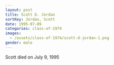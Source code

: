 ```yaml
---
layout: post
title: Scott D. Jordan
sortKey: Jordan, Scott
date: 1995-07-09
categories: class-of-1974
images:
  - /assets/class-of-1974/scott-d-jordan-1.png
gender: male
---
```

Scott died on July 9, 1995
